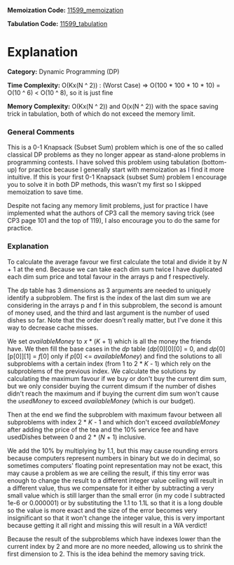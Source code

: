 **Memoization Code:** [11599\_memoization]()

**Tabulation Code:** [11599\_tabulation]()

# Explanation

**Category:** Dynamic Programming (DP)

**Time Complexity:** O(Kx(N ^ 2)) : (Worst Case) => O(100 * 100 * 10 * 10) = O(10 ^ 6) < O(10 ^ 8), so it is just fine

**Memory Complexity:** O(Kx(N ^ 2)) and O(x(N ^ 2)) with the space saving trick in tabulation, both of which do not exceed the memory limit.

### General Comments

This is a 0-1 Knapsack (Subset Sum) problem which is one of the so called classical DP problems as they no longer appear as stand-alone problems in programming contests. I have solved this problem using tabulation (bottom-up) for practice because I generally start with memoization as I find it more intuitive. If this is your first 0-1 Knapsack (subset Sum) problem I encourage you to solve it in both DP methods, this wasn't my first so I skipped memoization to save time.

Despite not facing any memory limit problems, just for practice I have implemented what the authors of CP3 call the memory saving trick (see CP3 page 101 and the top of 119), I also encourage you to do the same for practice.

### Explanation

To calculate the average favour we first calculate the total and divide it by *N* + 1 at the end. Because we can take each dim sum twice I have duplicated each dim sum price and total favour in the arrays p and f respectively.

The *dp* table has 3 dimensions as 3 arguments are needed to uniquely identify a subproblem. The first is the index of the last dim sum we are considering in the arrays p and f in this subproblem, the second is amount of money used, and the third and last argument is the number of used dishes so far. Note that the order doesn't really matter, but I've done it this way to decrease cache misses.

We set *availableMoney* to *x* * (*K* + 1) which is all the money the friends have. We then fill the base cases in the *dp* table (*dp*\[0\]\[0\]\[0\] = 0, and *dp*\[0\]\[p\[0\]\]\[1\] = *f*\[0\] only if *p*\[0\] <= *availableMoney*) and find the solutions to all subproblems with a certain index (from 1 to 2 * *K* - 1) which rely on the subproblems of the previous index. We calculate the solutions by calculating the maximum favour if we buy or don't buy the current dim sum, but we only consider buying the current dimsum if the number of dishes didn't reach the maximum and if buying the current dim sum won't cause the *usedMoney* to exceed *availableMoney* (which is our budget).

Then at the end we find the subproblem with maximum favour between all subproblems with index 2 * *K* - 1 and which don't exceed *availableMoney* after adding the price of the tea and the 10% service fee and have usedDishes between 0 and 2 * (*N* + 1) inclusive.

We add the 10% by multiplying by 1.1, but this may cause rounding errors because computers represent numbers in binary but we do in decimal, so sometimes computers' floating point representation may not be exact, this may cause a problem as we are ceiling the result, if this tiny error was enough to change the result to a different integer value ceiling will result in a different value, thus we compensate for it either by subtracting a very small value which is still larger than the small error (in my code I subtracted 1e-6 or 0.000001) or by substituting the 1.1 to 1.1L so that it is a long double so the value is more exact and the size of the error becomes very insignificant so that it won't change the integer value, this is very important because getting it all right and missing this will result in a WA verdict!

Because the result of the subproblems which have indexes lower than the current index by 2 and more are no more needed, allowing us to shrink the first dimension to 2. This is the idea behind the memory saving trick.
